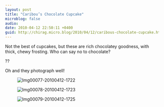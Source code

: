 ```yaml
---
layout: post
title: "Caribou’s Chocolate Cupcake"
microblog: false
audio: 
date: 2010-04-12 22:50:11 +0400
guid: http://chirag.micro.blog/2010/04/12/caribous-chocolate-cupcake.html
---
```

<p>Not the best of cupcakes, but these are rich chocolatey goodness, with thick, chewy frosting. Who can say no to chocolate?</p>
<p>??</p>
<p>Oh and they photograph well!</p>
<figure><img alt="Img00077-20100412-1722" src="http://www.chirag.biz/uploads/2018/cde0777183.jpg"></figure><figure><img alt="Img00078-20100412-1723" src="http://www.chirag.biz/uploads/2018/e9da473328.jpg"></figure><figure><img alt="Img00079-20100412-1725" src="http://www.chirag.biz/uploads/2018/ea030a7ad7.jpg"></figure>

